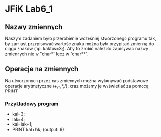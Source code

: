 # JFiK Lab6_1

## Nazwy zmiennych
Naszym zadaniem było przerobienie wcześniej stworzonego programu tak, by zamiast przypisywać wartość znaku można było przypisać zmienną do ciągu znaków (np. kaktus=3;).
Aby to zrobić należało zapisywać nazwy zmiennych nie w "char*" lecz w "char**".

## Operacje na zmiennych
Na utworzonych przez nas zmiennych można wykonywać podstawowe operacje arytmetyczne (+,-,*,/), oraz możemy je wyświetlać za pomocą PRINT.

### Przykładowy program
- kal=3;
- lak=4;
- kal=lak+1;
- PRINT kal+lak;
(output: 9)
